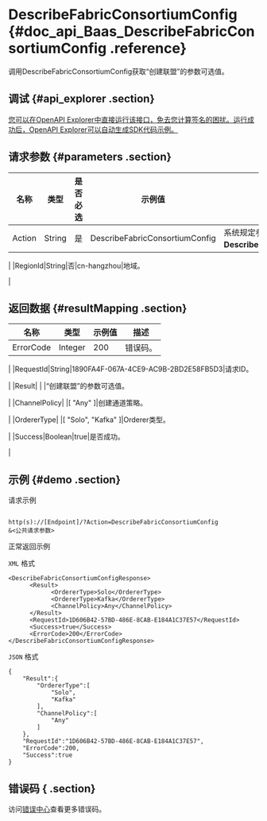 # DescribeFabricConsortiumConfig {#doc_api_Baas_DescribeFabricConsortiumConfig .reference}

调用DescribeFabricConsortiumConfig获取“创建联盟”的参数可选值。

## 调试 {#api_explorer .section}

[您可以在OpenAPI Explorer中直接运行该接口，免去您计算签名的困扰。运行成功后，OpenAPI Explorer可以自动生成SDK代码示例。](https://api.aliyun.com/#product=Baas&api=DescribeFabricConsortiumConfig&type=RPC&version=2018-12-21)

## 请求参数 {#parameters .section}

|名称|类型|是否必选|示例值|描述|
|--|--|----|---|--|
|Action|String|是|DescribeFabricConsortiumConfig|系统规定参数。取值：**DescribeFabricConsortiumConfig**。

 |
|RegionId|String|否|cn-hangzhou|地域。

 |

## 返回数据 {#resultMapping .section}

|名称|类型|示例值|描述|
|--|--|---|--|
|ErrorCode|Integer|200|错误码。

 |
|RequestId|String|1890FA4F-067A-4CE9-AC9B-2BD2E58FB5D3|请求ID。

 |
|Result| | |“创建联盟”的参数可选值。

 |
|ChannelPolicy| |\[ "Any" \]|创建通道策略。

 |
|OrdererType| |\[ "Solo", "Kafka" \]|Orderer类型。

 |
|Success|Boolean|true|是否成功。

 |

## 示例 {#demo .section}

请求示例

``` {#request_demo}

http(s)://[Endpoint]/?Action=DescribeFabricConsortiumConfig
&<公共请求参数>

```

正常返回示例

`XML` 格式

``` {#xml_return_success_demo}
<DescribeFabricConsortiumConfigResponse>
	  <Result>
		    <OrdererType>Solo</OrdererType>
		    <OrdererType>Kafka</OrdererType>
		    <ChannelPolicy>Any</ChannelPolicy>
	  </Result>
	  <RequestId>1D606B42-57BD-486E-8CAB-E184A1C37E57</RequestId>
	  <Success>true</Success>
	  <ErrorCode>200</ErrorCode>
</DescribeFabricConsortiumConfigResponse>
```

`JSON` 格式

``` {#json_return_success_demo}
{
	"Result":{
		"OrdererType":[
			"Solo",
			"Kafka"
		],
		"ChannelPolicy":[
			"Any"
		]
	},
	"RequestId":"1D606B42-57BD-486E-8CAB-E184A1C37E57",
	"ErrorCode":200,
	"Success":true
}
```

## 错误码 { .section}

访问[错误中心](https://error-center.aliyun.com/status/product/Baas)查看更多错误码。

